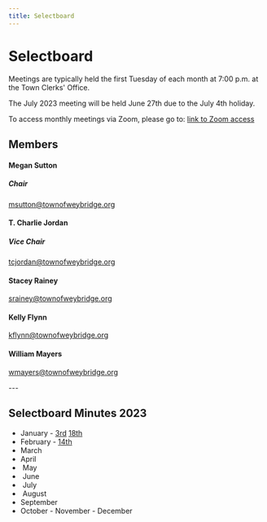 ```yaml
---
title: Selectboard
---
```

# Selectboard

Meetings are typically held the first Tuesday of each month at 7:00 p.m. at the Town Clerks' Office. 

The July 2023 meeting will be held June 27th due to the July 4th holiday. 

To access monthly meetings via Zoom, please go to: [link to Zoom access](https://us02web.zoom.us/j/81614078808)

## Members

#### Megan Sutton

##### Chair

msutton@townofweybridge.org                                

#### T. Charlie Jordan

##### Vice Chair

tcjordan@townofweybridge.org                        

#### Stacey Rainey

srainey@townofweybridge.org                                 

#### Kelly Flynn

kflynn@townofweybridge.org                                   

#### William Mayers

wmayers@townofweybridge.org                              

\-﻿--

## Selectboard Minutes 2023

* January - [3rd](docs/img/meeting-minutes/2023/Board+Meeting+January+3.docx) [18th](/img/meeting-minutes/2023/Selectboard+Meeting+January+18.docx) 
* February - [14th](/img/meeting-minutes/2023/Minutes+March+14.docx)
* March 
* April
* ﻿ May
* ﻿ June
* ﻿ July
* ﻿ August
* September 
* ﻿October
  -﻿ November
  -﻿ December